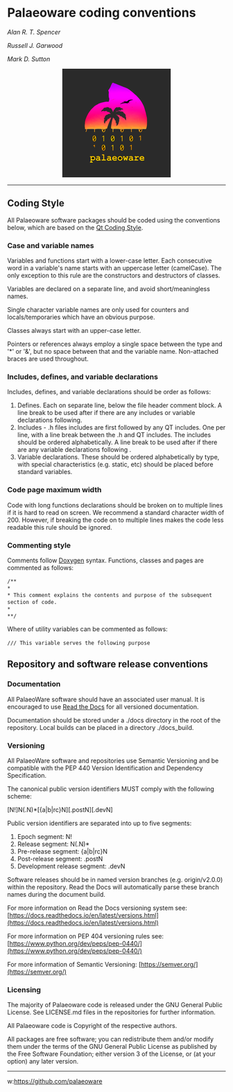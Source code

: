 # Palaeoware coding conventions

*Alan R. T. Spencer*

*Russell J. Garwood*

*Mark D. Sutton*

<p align="center">
  <img width="250" height="250" src="./resources/palaeoware_logo_square.png">
</p>

______

## Coding Style

All Palaeoware software packages should be coded using the conventions below, which are based on the [Qt Coding Style](https://wiki.qt.io/Qt_Coding_Style).

### Case and variable names

Variables and functions start with a lower-case letter. Each consecutive word in a variable's name starts with an uppercase letter (camelCase). The only exception to this rule are the constructors and destructors of classes. 

Variables are declared on a separate line, and avoid short/meaningless names. 

Single character variable names are only used for counters and locals/temporaries which have an obvious purpose. 

Classes always start with an upper-case letter. 

Pointers or references always employ a single space between the type and '*' or '&', but no space between that and the variable name. Non-attached braces are used throughout.

### Includes, defines, and variable declarations

Includes, defines, and variable declarations should be order as follows:

1. Defines. Each on separate line, below the file header comment block. A line break to be used after if there are any includes or variable declarations following.
2. Includes - .h files includes are first followed by any QT includes. One per line, with a line break between the .h and QT includes. The includes should be ordered alphabetically. A line break to be used after if there are any variable declarations following .
3. Variable declarations. These should be ordered alphabetically by type, with special characteristics (e.g. static, etc) should be placed before standard variables.

### Code page maximum width

Code with long functions declarations should be broken on to multiple lines if it is hard to read on screen. We recommend a standard character width of 200. However, if breaking the code on to multiple lines makes the code less readable this rule should be ignored.

### Commenting style

Comments follow [Doxygen](https://github.com/doxygen/doxygen) syntax. Functions, classes and pages are  commented as follows:

```
/**
*
* This comment explains the contents and purpose of the subsequent section of code.
*
**/
```
Where of utility variables can be commented as follows:

`/// This variable serves the following purpose`

## Repository and software release conventions

### Documentation

All PalaeoWare software should have an associated user manual. It is encouraged to use [Read the Docs](https://readthedocs.org/) for all versioned documentation.

Documentation should be stored under a ./docs directory in the root of the repository. Local builds can be placed in a directory ./docs_build.

### Versioning

All PalaeoWare software and repositories use Semantic Versioning and be compatible with the PEP 440 Version Identification and Dependency Specification.

The canonical public version identifiers MUST comply with the following scheme:

[N!]N(.N)*[{a|b|rc}N][.postN][.devN]

Public version identifiers are separated into up to five segments:

1. Epoch segment: N!
2. Release segment: N(.N)*
3. Pre-release segment: {a|b|rc}N
4. Post-release segment: .postN
5. Development release segment: .devN

Software releases should be in named version branches (e.g. origin/v2.0.0) within the repository. Read the Docs will automatically parse these branch names during the document build.

For more information on Read the Docs versioning system see: [https://docs.readthedocs.io/en/latest/versions.html](https://docs.readthedocs.io/en/latest/versions.html)

For more information on PEP 404 versioning rules see: [https://www.python.org/dev/peps/pep-0440/](https://www.python.org/dev/peps/pep-0440/)

For more information of Semantic Versioning: [https://semver.org/](https://semver.org/)

### Licensing

The majority of Palaeoware code is released under the GNU General Public License. See LICENSE.md files in the repositories for further information.

All Palaeoware code is Copyright of the respective authors.

All packages are free software; you can redistribute them and/or modify them under the terms of the GNU General Public License as published by the Free Software Foundation; either version 3 of the License, or (at your option) any later version.

_____

w:https://github.com/palaeoware

